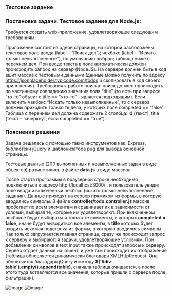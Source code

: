 ### Тестовое задание

### Постановка задачи. Тестовое задание для Node.js:

Требуется создать web-приложение, удовлетворяющее следующим требованиям:

Приложение состоит из одной страницы, на которой расположены:
текстовое поле ввода (label – “Поиск дел”);
чекбокс (label – “Искать только невыполненные”), по умолчанию выбран;
таблица ниже с перечнем дел.
При вводе текста в поле автоматически должен происходить запрос на сервер (NodeJS).
На сервере должен быть в код вшит массив с тестовыми данными (данные можно получить по адресу https://jsonplaceholder.typicode.com/todos и скопировать в код своего приложения).
Требования к работе поиска: поиск должен происходить по частичному совпадению значения поля “title” (то есть при запросе “то-то” объект с title == “что-то” - является подходящим).
Если включить чекбокс “Искать только невыполненные”, то с сервера должны приходить только те дела, у которых поле completed == “false”.
Таблица с перечнем дел должна содержать 2 столбца:
id (текст),
title (текст – зачеркнут, если completed == “true”).


### Пояснение решения

Задача решалась с помощью таких инструментов как: Express, библиотеки jQuery и шаблонизатора pug для вывода основной страницы.

Тестовые данные (200 выполненных и невыполненных задач в виде объектов) разместились в файле __**data.js**__ в виде массива.

После старта программы в браузерной строке необходимо подключиться к адресу http://localhost:3000/ , и пользователь увидит поле ввода и включенный чекбокс (искать только невыполненные задания).
Данные приходят на сервер прямиком из формы, в которую вводились символы. В файле __**controller/todo.controller.js**__ массив пробегает по всем элементам и сравнивает их в зависимости от условий, выбирая те, которые им удовлетворяют. При включенном чекбоксе будут выбираться только те элементы, в которых __completed = false__, иначе будут выводиться все элементы, в __**title**__ которых будет входить искомая подстрока из формы, в которую вводились символы. Как только загружается главная страница, сразу же происходит запрос к серверу и выбираются задачи, удовлетворяющие условиям. При добавлении символов в text input также происходят запросы к серверу. Сервер отдает данные на клиент, и уже там происходит их отображение (таблица обновляется динамически благодаря XMLHttpRequest. Она обновляется благодаря jQuery и методу **$('#div-table').empty().append(table)**, сначала таблица очищается, а после этого туда вставляются все значения, которые пришли с сервера после фильтрации).

![image](https://user-images.githubusercontent.com/14928942/110608444-502e6b00-819d-11eb-9fca-040aa68af3d8.png)
![image](https://user-images.githubusercontent.com/14928942/110608505-5d4b5a00-819d-11eb-9daa-1e11a950f2f7.png)


